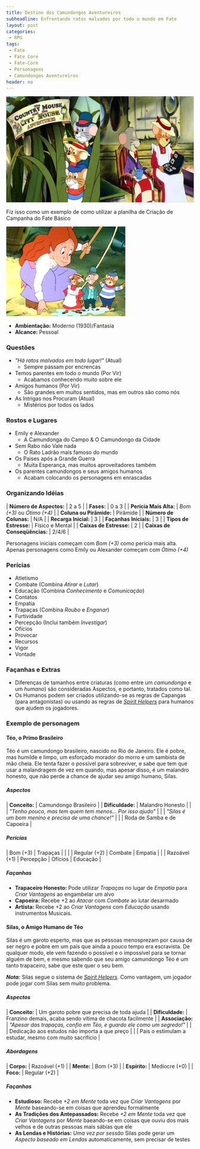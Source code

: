 ```yaml
---
title: Destino dos Camundongos Aventureiros
subheadline: Enfrentando ratos malvados por todo o mundo em Fate
layout: post
categories:
 - RPG
tags:
 - Fate
 - Fate Core
 - Fate-Core
 - Personagens
 - Camundongos Aventureiros
header: no
---
```


![Emily & Alexander, os Camundongos Aventureiros](/assets/img/maxresdefault.jpg)

Fiz isso como um exemplo de como utilizar a planilha de Criação de Campanha do Fate Básico

![Os camundongos, seu primo Gaston e sua amiga humana Monique](/assets/img/camundongos.gif)

- **Ambientação:** Moderno (1930)/Fantasia
- **Alcance:** Pessoal
  
### Questões

- _"Há ratos malvados em todo lugar!"_ (Atual)
  - Sempre passam por encrencas
- Temos parentes em todo o mundo (Por Vir)
  - Acabamos conhecendo muito sobre ele
- Amigos humanos (Por Vir)
  - São grandes em muitos sentidos, mas em outros são como nós
- As Intrigas nos Procuram (Atual)
  - Mistérios por todos os lados

### Rostos e Lugares

- Emily e Alexander
	- A Camundonga do Campo & O Camundongo da Cidade
- Sem Rabo não Vale nada
	- O Rato Ladrão mais famoso do mundo
- Os Paises após a Grande Guerra
	- Muita Esperança, mas muitos aproveitadores também
- Os parentes camundongos e seus amigos humanos
  - Acabam colocando os personagens em enrascadas

###  Organizando Idéias

| **Número de Aspectos:**      | 2 a 5                          |
| **Fases:**                   | 0 a 3                          |
| **Perícia Mais Alta:**       | _Bom (+3)_ ou _Ótimo (+4)_     |
| **Coluna ou Pirâmide:**      | Pirâmide                       |
| **Número de Colunas:**       | N/A                            |
| **Recarga Inicial:**         | 3                              |
| **Façanhas Iniciais:**       | 3                              |
| **Tipos de Estresse:**       | Físico e Mental                |
| **Caixas de Estresse:**      | 2                              |
| **Caixas de Conseqüências:** | 2/4/6                          |

Personagens iniciais começam com _Bom (+3)_ como perícia mais alta. Apenas personagens como Emily ou Alexander começam com _Ótimo (+4)_

###  Perícias

+ Atletismo
+ Combate (Combina _Atirar_ e _Lutar_)
+ Educação (Combina _Conhecimento_ e _Comunicação_)
+ Contatos
+ Empatia
+ Trapaças (Combina _Roubo_ e _Enganar_)
+ Furtividade
+ Percepção (Inclui também _Investigar_)
+ Ofícios
+ Provocar
+ Recursos
+ Vigor
+ Vontade

### Façanhas e Extras

+ Diferenças de tamanhos entre criaturas (como entre um _camundongo_ e um _humano_) são consideradas Aspectos, e portanto, tratados como tal.
+ Os Humanos podem ser criados utilizando-se as regras de Capangas (para antagonistas) ou usando as regras de [*Spirit Helpers*][1] para humanos que ajudem os jogadores.

### Exemplo de personagem

#### Téo, o Primo Brasileiro

Téo é um camundongo brasileiro, nascido no Rio de Janeiro. Ele é pobre, mas humilde e limpo, um esforçado morador do morro e um sambista de mão cheia. Ele tenta fazer o possível para sobreviver, e sabe que tem que usar a malandragem de vez em quando, mas apesar disso, é um malandro honesto, que não perde a chance de ajudar seu amigo humano, Silas.

##### Aspectos

| **Conceito:**    | Camundongo Brasileiro                                     |
| **Dificuldade:** | Malandro Honesto                                          |
|                  | _"Tenho pouco, mas tem quem tem menos... Por isso ajudo"_ |
|                  | _"Silas é um bom menino e precisa de uma chance!"_        |
|                  | Roda de Samba e de Capoeira                               |

##### Perícias

| Bom (+3)      | Trapaças  |          |          |
| Regular (+2)  | Combate   | Empatia  |          |
| Razoável (+1) | Percepção | Ofícios  | Educação |

##### Façanhas

+ **Trapaceiro Honesto:** Pode utilizar _Trapaças_ no lugar de _Empatia_ para _Criar Vantagens_ ao engambelar um alvo
+ **Capoeira:** Recebe +2 ao _Atacar_ com _Combate_ ao lutar desarmado
+ **Artista:** Recebe +2 ao _Criar Vantagens_ com _Educação_ usando instrumentos Musicais.

#### Silas, o Amigo Humano de Téo

Silas é um garoto esperto, mas que as pessoas menosprezam por causa de ser negro e pobre em um país que ainda a pouco tempo era escravista. De qualquer modo, ele vem fazendo o possível e o impossível para se tornar alguém de bem, e mesmo sabendo que seu amigo camundongo Téo é um tanto trapaceiro, sabe que este quer o seu bem.

__*Nota:*__ Silas segue o sistema de [_Spirit Helpers_][1]. Como vantagem, um jogador pode jogar com Silas sem muito problema.

##### Aspectos

| **Conceito:**    | Um garoto pobre que precisa de toda ajuda                              |
| **Dificuldade:** | Franzino demais, acaba sendo vítima de chacota facilmente              |
| **Associação:**  | _"Apesar das trapaças, confio em Téo, e guardo ele como um segredo!"_  |
|                  | Dedicação aos estudos não importa a que preço                          |
|                  | Pais o estimulam a estudar, mesmo com muito sacrifício                 |

##### Abordagens

| **Corpo:**    | Razoável (+1) |
| **Mente:**    | Bom (+3)      |
| **Espírito:** | Medíocre (+0) |
| **Foco:**     | Regular (+2)  |

##### Façanhas

+ **Estudioso:** Recebe _+2 em Mente_ toda vez que _Criar Vantagens_ por _Mente_ baseando-se em coisas que aprendeu formalmente
+ **As Tradições dos Antepassados:** Recebe _+2 em Mente_ toda vez que _Criar Vantagens_ por _Mente_ baeando-se em coisas que ouviu dos mais velhos e de outras pessoas mais sábias que ele
+ **As Lendas e Histórias:** _Uma vez por sessão_ Silas pode gerar um _Aspecto baseado em Lendas_ automaticamente, sem precisar de testes

[1]: /rpg/SpiritHelpers/
